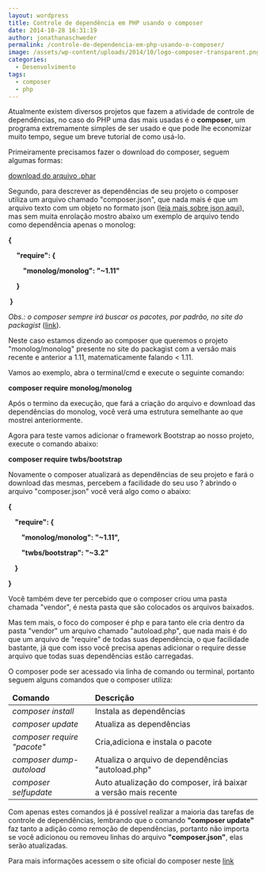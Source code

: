 ```yaml
---
layout: wordpress
title: Controle de dependência em PHP usando o composer
date: 2014-10-28 16:31:19
author: jonathanaschweder
permalink: /controle-de-dependencia-em-php-usando-o-composer/
image: /assets/wp-content/uploads/2014/10/logo-composer-transparent.png
categories:
  - Desenvolvimento
tags:
  - composer
  - php
---
```


Atualmente existem diversos projetos que fazem a atividade de controle de dependências, no caso do PHP uma das mais usadas é o <b>composer</b>, um programa extremamente simples de ser usado e que pode lhe economizar muito tempo, segue um breve tutorial de como usá-lo.

Primeiramente precisamos fazer o download do composer, seguem algumas formas:

<a href="https://getcomposer.org/composer.phar" data-blogger-escaped-rel="nofollow" data-blogger-escaped-target="_blank">download do arquivo .phar</a>

Segundo, para descrever as dependências de seu projeto o composer utiliza um arquivo chamado "composer.json", que nada mais é que um arquivo texto com um objeto no formato json (<a href="http://pt.wikipedia.org/wiki/JSON">leia mais sobre json aqui</a>), mas sem muita enrolação mostro abaixo um exemplo de arquivo tendo como dependência apenas o monolog:

<b>{ </b>

<b>     "require": { </b>

<b>         "monolog/monolog": "~1.11"</b>

<b>     } </b>

<b> } </b>

<i>Obs.: o composer sempre irá buscar os pacotes, por padrão, no site do packagist</i> (<a href="https://packagist.org/">link</a>).

Neste caso estamos dizendo ao composer que queremos o projeto "monolog/monolog" presente no site do packagist com a versão mais recente e anterior a 1.11, matematicamente falando &lt; 1.11.

Vamos ao exemplo, abra o terminal/cmd e execute o seguinte comando:

<b>composer require monolog/monolog</b>

<b>
</b>Após o termino da execução, que fará a criação do arquivo e download das dependências do monolog, você verá uma estrutura semelhante ao que mostrei anteriormente.

Agora para teste vamos adicionar o framework Bootstrap ao nosso projeto, execute o comando abaixo:

<b>composer require twbs/bootstrap</b>

<b>
</b>Novamente o composer atualizará as dependências de seu projeto e fará o download das mesmas, percebem a facilidade do seu uso ? abrindo o arquivo "composer.json" você verá algo como o abaixo:

<b>{</b>

<b>    "require": {</b>

<b>        "monolog/monolog": "~1.11",</b>

<b>        "twbs/bootstrap": "~3.2"</b>

<b>    }</b>

<b>}</b>

Você também deve ter percebido que o composer criou uma pasta chamada "vendor", é nesta pasta que são colocados os arquivos baixados.

Mas tem mais, o foco do composer é php e para tanto ele cria dentro da pasta "vendor" um arquivo chamado "autoload.php", que nada mais é do que um arquivo de "require" de todas suas dependência, o que facilidade bastante, já que com isso você precisa apenas adicionar o require desse arquivo que todas suas dependências estão carregadas.

O composer pode ser acessado via linha de comando ou terminal, portanto seguem alguns comandos que o composer utiliza:
<table>
<thead>
<tr>
<td><b>Comando</b></td>
<td><b>Descrição</b></td>
</tr>
</thead>
<tbody>
<tr>
<td><i>composer install</i></td>
<td>Instala as dependências</td>
</tr>
<tr>
<td><i>composer update</i></td>
<td>Atualiza as dependências</td>
</tr>
<tr>
<td><i>composer require "pacote"</i></td>
<td>Cria,adiciona e instala o pacote</td>
</tr>
<tr>
<td><i>composer dump-autoload</i></td>
<td>Atualiza o arquivo de dependências "autoload.php"</td>
</tr>
<tr>
<td><i>composer selfupdate</i></td>
<td>Auto atualização do composer, irá baixar a versão mais recente</td>
</tr>
</tbody>
</table>
<div>

Com apenas estes comandos já é possível realizar a maioria das tarefas de controle de dependências, lembrando que o comando <b>"composer update"</b> faz tanto a adição como remoção de dependências, portanto não importa se você adicionou ou removeu linhas do arquivo <b>"composer.json"</b>, elas serão atualizadas.

Para mais informações acessem o site oficial do composer neste <a href="https://getcomposer.org/">link</a>

</div>